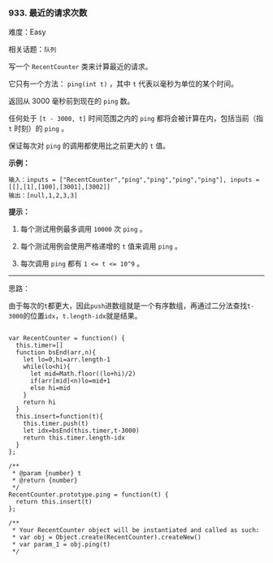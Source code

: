### 933. 最近的请求次数

难度：Easy

相关话题：`队列`

写一个 `RecentCounter` 类来计算最近的请求。



它只有一个方法： `ping(int t)` ，其中 `t` 代表以毫秒为单位的某个时间。



返回从 3000 毫秒前到现在的 `ping` 数。



任何处于 `[t - 3000, t]` 时间范围之内的  `ping` 都将会被计算在内，包括当前（指  `t` 时刻）的  `ping` 。



保证每次对  `ping`  的调用都使用比之前更大的  `t`  值。







**示例：** 



```
输入：inputs = ["RecentCounter","ping","ping","ping","ping"], inputs = [[],[1],[100],[3001],[3002]]
输出：[null,1,2,3,3]
```






**提示：** 




1. 每个测试用例最多调用 `10000` 次 `ping` 。

2. 每个测试用例会使用严格递增的  `t`  值来调用 `ping` 。

3. 每次调用  `ping` 都有 `1 <= t <= 10^9` 。










-----

思路：

由于每次的`t`都更大，因此`push`进数组就是一个有序数组，再通过二分法查找`t-3000`的位置`idx`，`t.length-idx`就是结果。

```

var RecentCounter = function() {
  this.timer=[]
  function bsEnd(arr,n){
    let lo=0,hi=arr.length-1
    while(lo<hi){
      let mid=Math.floor((lo+hi)/2)
      if(arr[mid]<n)lo=mid+1
      else hi=mid
    }
    return hi
  }  
  this.insert=function(t){
    this.timer.push(t)
    let idx=bsEnd(this.timer,t-3000)
    return this.timer.length-idx
  }
};

/** 
 * @param {number} t
 * @return {number}
 */
RecentCounter.prototype.ping = function(t) {
  return this.insert(t)
};

/** 
 * Your RecentCounter object will be instantiated and called as such:
 * var obj = Object.create(RecentCounter).createNew()
 * var param_1 = obj.ping(t)
 */
```

